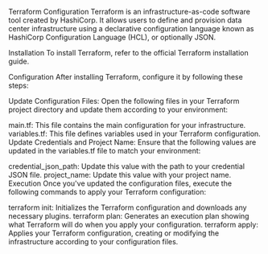 Terraform Configuration
Terraform is an infrastructure-as-code software tool created by HashiCorp. It allows users to define and provision data center infrastructure using a declarative configuration language known as HashiCorp Configuration Language (HCL), or optionally JSON.

Installation
To install Terraform, refer to the official Terraform installation guide.

Configuration
After installing Terraform, configure it by following these steps:

Update Configuration Files: Open the following files in your Terraform project directory and update them according to your environment:

main.tf: This file contains the main configuration for your infrastructure.
variables.tf: This file defines variables used in your Terraform configuration.
Update Credentials and Project Name: Ensure that the following values are updated in the variables.tf file to match your environment:

credential_json_path: Update this value with the path to your credential JSON file.
project_name: Update this value with your project name.
Execution
Once you've updated the configuration files, execute the following commands to apply your Terraform configuration:

terraform init: Initializes the Terraform configuration and downloads any necessary plugins.
terraform plan: Generates an execution plan showing what Terraform will do when you apply your configuration.
terraform apply: Applies your Terraform configuration, creating or modifying the infrastructure according to your configuration files.
